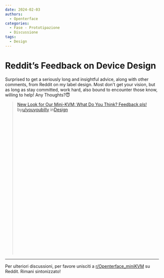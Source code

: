 ```yaml
---
date: 2024-02-03
authors:
  - Openterface
categories:
  - Fase - Prototipazione
  - Discussione
tags:
  - Design
---
```


# Reddit’s Feedback on Device Design

Surprised to get a seriously long and insightful advice, along with other comments, from Reddit on my label design. Most don't get your vision, but as long as stay committed, work hard, also bound to encounter those know, willing to help! Any Thoughts?😇

<blockquote class="reddit-embed-bq" style="height:500px" data-embed-height="740"><a href="https://www.reddit.com/r/Design/comments/1aht6m3/new_look_for_our_minikvm_what_do_you_think/">New Look for Our Mini-KVM: What Do You Think? Feedback pls!</a><br> by<a href="https://www.reddit.com/user/youyoubilly/">u/youyoubilly</a> in<a href="https://www.reddit.com/r/Design/">Design</a></blockquote><script async="" src="https://embed.reddit.com/widgets.js" charset="UTF-8"></script>

<!-- more -->

--------

Per ulteriori discussioni, per favore unisciti a [r/Openterface_miniKVM](https://www.reddit.com/r/Openterface_miniKVM/) su Reddit. Rimani sintonizzato!

